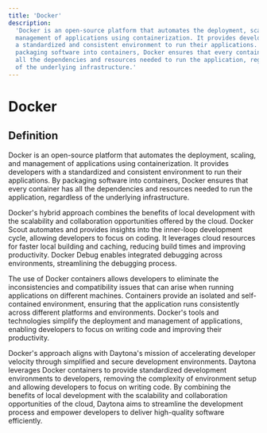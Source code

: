 ```yaml
---
title: 'Docker'
description:
  'Docker is an open-source platform that automates the deployment, scaling, and
  management of applications using containerization. It provides developers with
  a standardized and consistent environment to run their applications. By
  packaging software into containers, Docker ensures that every container has
  all the dependencies and resources needed to run the application, regardless
  of the underlying infrastructure.'
---
```


# Docker

## Definition

Docker is an open-source platform that automates the deployment, scaling, and
management of applications using containerization. It provides developers with a
standardized and consistent environment to run their applications. By packaging
software into containers, Docker ensures that every container has all the
dependencies and resources needed to run the application, regardless of the
underlying infrastructure.

Docker's hybrid approach combines the benefits of local development with the
scalability and collaboration opportunities offered by the cloud. Docker Scout
automates and provides insights into the inner-loop development cycle, allowing
developers to focus on coding. It leverages cloud resources for faster local
building and caching, reducing build times and improving productivity. Docker
Debug enables integrated debugging across environments, streamlining the
debugging process.

The use of Docker containers allows developers to eliminate the inconsistencies
and compatibility issues that can arise when running applications on different
machines. Containers provide an isolated and self-contained environment,
ensuring that the application runs consistently across different platforms and
environments. Docker's tools and technologies simplify the deployment and
management of applications, enabling developers to focus on writing code and
improving their productivity.

Docker's approach aligns with Daytona's mission of accelerating developer
velocity through simplified and secure development environments. Daytona
leverages Docker containers to provide standardized development environments to
developers, removing the complexity of environment setup and allowing developers
to focus on writing code. By combining the benefits of local development with
the scalability and collaboration opportunities of the cloud, Daytona aims to
streamline the development process and empower developers to deliver
high-quality software efficiently.
